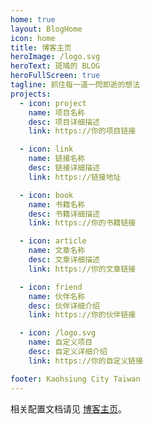 ```yaml
---
home: true
layout: BlogHome
icon: home
title: 博客主页
heroImage: /logo.svg
heroText: 斑鳩的 BLOG
heroFullScreen: true
tagline: 抓住每一道一閃即逝的想法
projects:
  - icon: project
    name: 项目名称
    desc: 项目详细描述
    link: https://你的项目链接

  - icon: link
    name: 链接名称
    desc: 链接详细描述
    link: https://链接地址

  - icon: book
    name: 书籍名称
    desc: 书籍详细描述
    link: https://你的书籍链接

  - icon: article
    name: 文章名称
    desc: 文章详细描述
    link: https://你的文章链接

  - icon: friend
    name: 伙伴名称
    desc: 伙伴详细介绍
    link: https://你的伙伴链接

  - icon: /logo.svg
    name: 自定义项目
    desc: 自定义详细介绍
    link: https://你的自定义链接

footer: Kaohsiung City Taiwan
---
```

相关配置文档请见 [博客主页](https://theme-hope.vuejs.press/zh/guide/blog/home/)。
